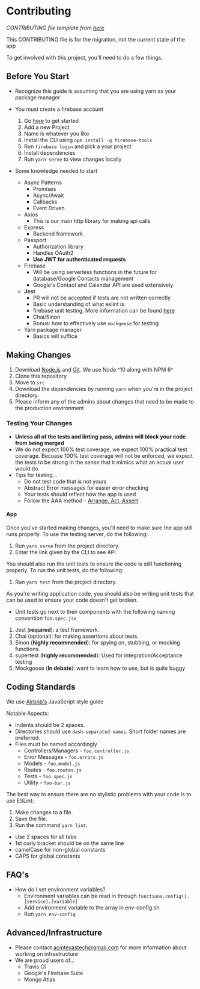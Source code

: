 # Contributing
*CONTRIBUTING file template from [here](https://github.com/TTUSDC/cpceed-student-app/blob/master/.github/CONTRIBUTING.md)*

This CONTRIBUTING file is for the migration, not the current state of the app

To get involved with this project, you'll need to do a few things.

## Before You Start
- Recognize this guide is assuming that you are using yarn as your package manager

- You must create a firebase account
  1. Go [here](https://console.firebase.google.com/u/0/) to get started
  2. Add a new Project
  3. Name is whatever you like
  4. Install the CLI using `npm install -g firebase-tools`
  5. Run `firebase login` and pick a your project
  6. Install dependencies
  7. Run `yarn serve` to view changes locally

- Some knowledge needed to start

  - Async Patterns
    * Promises
    * Async/Await
    * Callbacks
    * Event Driven
  - Axios
    * This is our main http library for making api calls
  - Express
    * Backend framework
  - Passport
    * Authorization library
    * Handles OAuth2
    * **Use JWT for authenticated requests**
  - Firebase
    * Will be using serverless functions in the future for database/Google Contacts management
    * Google's Contact and Calendar API are used extensively
  - **Jest**
    * PR will not be accepted if tests are not written correctly
    * Basic understanding of what eslint is
    * firebase unit testing. More information can be found [here](https://firebase.google.com/docs/functions/unit-testing)
    * Chai/Sinon
    * Bonus: how to effectively use `mockgoose` for testing
  - Yarn package manager
    * Basics will suffice

## Making Changes

1. Download [Node.js](https://nodejs.org/) and [Git](https://git-scm.com/). We use Node ^10 along with NPM 6^
2. Clone this repository
3. Move to `src`
4. Download the dependencies by running `yarn` when you're in the project directory.
5. Please inform any of the admins about changes that need to be made to the production environment

### Testing Your Changes

* **Unless all of the tests and linting pass, admins will block your code from being merged**
* We do not expect 100% test coverage, we expect 100% practical test coverage. Becuase 100% test coverage will not be enforced, we expect the tests to be strong in the sense that it mimics what an actual user would do.
* Tips for testing...
  - Do not test code that is not yours
  - Abstract Error messages for easier error checking
  - Your tests should reflect how the app is used
  - Follow the AAA method - [Arrange, Act, Assert](https://medium.com/@pjbgf/title-testing-code-ocd-and-the-aaa-pattern-df453975ab80)

#### App

Once you've started making changes, you'll need to make sure the app still runs properly.
To use the testing server, do the following:

1. Run `yarn serve` from the project directory.
2. Enter the link given by the CLI to see API

You should also run the unit tests to ensure the code is still functioning properly.
To run the unit tests, do the following:

1. Run `yarn test` from the project directory.

As you're writing application code, you should also be writing unit tests that can be used to ensure your code doesn't get broken.

- Unit tests go next to their components with the following naming convention `foo.spec.jsx`

1. Jest (**required**): a test framework.
2. Chai (optional): for making assertions about tests.
3. Sinon (**highly recommended**): for spying on, stubbing, or mocking functions.
4. supertest (**highly recommended**): Used for integration/Acceptance testing
5. Mockgoose (**In debate**): want to learn how to use, but is quite buggy

## Coding Standards
We use [Airbnb's](https://github.com/airbnb/javascript) JavaScript style guide

Notable Aspects:

- Indents should be 2 spaces.
- Directories should use `dash-separated-names`. Short folder names are preferred.
- Files must be named accordingly
  * Controllers/Managers - `foo.controller.js`
  * Error Messages - `foo.errors.js`
  * Models - `foo.model.js`
  * Routes - `foo.routes.js`
  * Tests - `foo.spec.js`
  * Utility - `foo-bar.js`

The best way to ensure there are no stylistic problems with your code is to use ESLint:

1. Make changes to a file.
2. Save the file.
3. Run the command `yarn lint`.
  - Use 2 spaces for all tabs
  - 1st curly bracket should be on the same line
  - camelCase for non-global constants
  - CAPS for global constants

## FAQ's
- How do I set environment variables?
  - Environment variables can be read in through `functions.config().[service].[variable]`
  - Add environment variable to the array in env-config.sh
  - Run `yarn env-config`

## Advanced/Infrastructure
* Please contact acmtexastech@gmail.com for more information about working on infrastructure
* We are proud users of...
    * Travis CI
    * Google's Firebase Suite
    * Mongo Atlas
